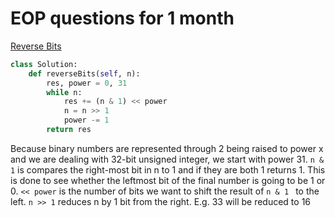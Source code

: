 # EOP questions for 1 month

[Reverse Bits](https://leetcode.com/problems/reverse-bits/submissions/)
  ```python
  class Solution:
      def reverseBits(self, n):
          res, power = 0, 31
          while n:
              res += (n & 1) << power
              n = n >> 1
              power -= 1
          return res
  ```

Because binary numbers are represented through 2 being raised to power x and we are dealing with 32-bit unsigned integer, we start with power 31.
```n & 1``` is compares the right-most bit in n to 1 and if they are both 1 returns 1. This is done to see whether the leftmost bit of the final number is going to be 1 or 0.
``` << power ``` is the number of bits we want to shift the result of ```n & 1 ``` to the left.
```n >> 1``` reduces n by 1 bit from the right. E.g. 33 will be reduced to 16

